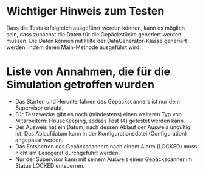 # Wichtiger Hinweis zum Testen
Dass die Tests erfolgreich ausgeführt werden können, kann es möglich sein, dass zunächst die Daten für die Gepäckstücke generiert
werden müssen.
Die Daten können mit Hilfe der DataGenerator-Klasse generiert werden, indem deren Main-Methode ausgeführt wird.

# Liste von Annahmen, die für die Simulation getroffen wurden

* Das Starten und Herunterfahren des Gepäckscanners ist nur dem Supervisor erlaubt.
* Für Testzwecke gibt es noch (mindestens) einen weiteren Typ von Mitarbeitern: HouseKeeping, sodass Test (4) getestet werden kann.
* Der Ausweis hat ein Datum, nach dessen Ablauf der Ausweis ungültig ist. Das Ablaufdatum kann in der Konfigurationsdatei (Configuration) angepasst werden.
* Das Entsperren des Gepäckscanners nach einem Alarm (LOCKED) muss nicht am Lesegerät durchgeführt werden.
* Nur der Supervisor kann mit seinem Ausweis einen Gepäckscanner im Status LOCKED entsperren.
